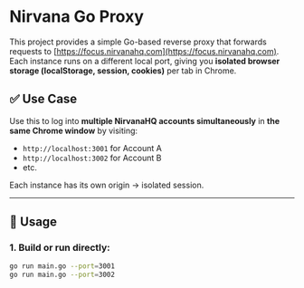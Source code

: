 # Nirvana Go Proxy

This project provides a simple Go-based reverse proxy that forwards requests to [https://focus.nirvanahq.com](https://focus.nirvanahq.com). Each instance runs on a different local port, giving you **isolated browser storage (localStorage, session, cookies)** per tab in Chrome.

## ✅ Use Case

Use this to log into **multiple NirvanaHQ accounts simultaneously** in **the same Chrome window** by visiting:

- `http://localhost:3001` for Account A  
- `http://localhost:3002` for Account B  
- etc.

Each instance has its own origin → isolated session.

---

## 🔧 Usage

### 1. Build or run directly:

```bash
go run main.go --port=3001
go run main.go --port=3002
